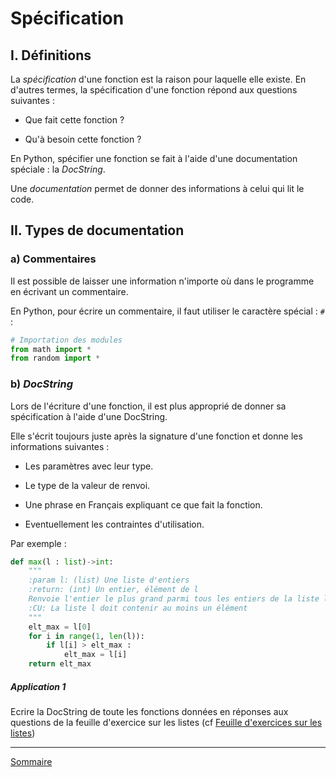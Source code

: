 # Spécification

## I. Définitions

La *spécification* d'une fonction est la raison pour laquelle elle existe. En d'autres termes, la spécification d'une fonction répond aux questions suivantes :

- Que fait cette fonction ?

- Qu'à besoin cette fonction ?

En Python, spécifier une fonction se fait à l'aide d'une documentation spéciale : la *DocString*.

Une *documentation* permet de donner des informations à celui qui lit le code.

## II. Types de documentation

### a) Commentaires

Il est possible de laisser une information n'importe où dans le programme en écrivant un commentaire.

En Python, pour écrire un commentaire, il faut utiliser le caractère spécial : `#` :

```python
# Importation des modules
from math import *
from random import *
```

### b) *DocString*

Lors de l'écriture d'une fonction, il est plus approprié de donner sa spécification à l'aide d'une DocString.

Elle s'écrit toujours juste après la signature d'une fonction et donne les informations suivantes :

- Les paramètres avec leur type.

- Le type de la valeur de renvoi.

- Une phrase en Français expliquant ce que fait la fonction.

- Eventuellement les contraintes d'utilisation.

Par exemple :

```python
def max(l : list)->int:
    """
    :param l: (list) Une liste d'entiers
    :return: (int) Un entier, élément de l
    Renvoie l'entier le plus grand parmi tous les entiers de la liste l
    :CU: La liste l doit contenir au moins un élément
    """
    elt_max = l[0]
    for i in range(1, len(l)):
        if l[i] > elt_max :
            elt_max = l[i]
    return elt_max
```

##### Application 1

Ecrire la DocString de toute les fonctions données en réponses aux questions de la feuille d'exercice sur les listes (cf [Feuille d'exercices sur les listes](./../Structures_de_données/Exercices/Exercices_listes.md))

______________

[Sommaire](./../README.md)